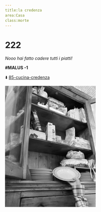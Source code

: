 ```yaml
---
title:la credenza
area:Casa
class:morte
---
```

# 222
_Nooo hai fatto cadere tutti i piatti!_

**#MALUS -1**

⬇️ [85-cucina-credenza](85-cucina-credenza.md)

![foto_82](_assets/preview/foto_82.jpg)